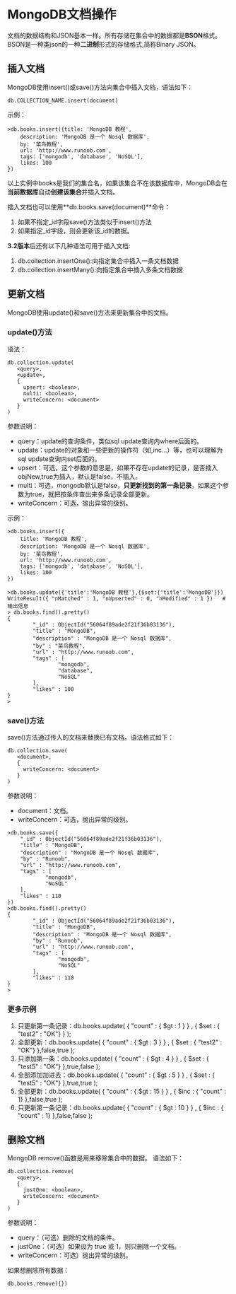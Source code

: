 # MongoDB文档操作
文档的数据结构和JSON基本一样。所有存储在集合中的数据都是**BSON**格式。BSON是一种类json的一种**二进制**形式的存储格式,简称Binary JSON。
## 插入文档

MongoDB使用insert()或save()方法向集合中插入文档，语法如下：

```
db.COLLECTION_NAME.insert(document)
```

示例：

```
>db.books.insert({title: 'MongoDB 教程', 
    description: 'MongoDB 是一个 Nosql 数据库',
    by: '菜鸟教程',
    url: 'http://www.runoob.com',
    tags: ['mongodb', 'database', 'NoSQL'],
    likes: 100
})
```

以上实例中books是我们的集合名，如果该集合不在该数据库中，MongoDB会在**当前数据库**自动**创建该集合**并插入文档。

插入文档也可以使用**db.books.save(document)**命令：

1. 如果不指定_id字段save()方法类似于insert()方法
2. 如果指定_id字段，则会更新该_id的数据。

**3.2版本**后还有以下几种语法可用于插入文档:

1. db.collection.insertOne():向指定集合中插入一条文档数据
2. db.collection.insertMany():向指定集合中插入多条文档数据

## 更新文档
MongoDB使用update()和save()方法来更新集合中的文档。
### update()方法
语法：

```
db.collection.update(
   <query>,
   <update>,
   {
     upsert: <boolean>,
     multi: <boolean>,
     writeConcern: <document>
   }
)
```

参数说明：
* query：update的查询条件，类似sql update查询内where后面的。
* update：update的对象和一些更新的操作符（如$,$inc...）等，也可以理解为sql update查询内set后面的。
* upsert：可选，这个参数的意思是，如果不存在update的记录，是否插入objNew,true为插入，默认是false，不插入。
* multi：可选，mongodb默认是false，**只更新找到的第一条记录**，如果这个参数为true，就把按条件查出来多条记录全部更新。
* writeConcern：可选，抛出异常的级别。

示例：

```
>db.books.insert({
    title: 'MongoDB 教程', 
    description: 'MongoDB 是一个 Nosql 数据库',
    by: '菜鸟教程',
    url: 'http://www.runoob.com',
    tags: ['mongodb', 'database', 'NoSQL'],
    likes: 100
})

>db.books.update({'title':'MongoDB 教程'},{$set:{'title':'MongoDB'}})
WriteResult({ "nMatched" : 1, "nUpserted" : 0, "nModified" : 1 })   # 输出信息
> db.books.find().pretty()
{
        "_id" : ObjectId("56064f89ade2f21f36b03136"),
        "title" : "MongoDB",
        "description" : "MongoDB 是一个 Nosql 数据库",
        "by" : "菜鸟教程",
        "url" : "http://www.runoob.com",
        "tags" : [
                "mongodb",
                "database",
                "NoSQL"
        ],
        "likes" : 100
}
>
```

### save()方法
save()方法通过传入的文档来替换已有文档。语法格式如下：

```
db.collection.save(
   <document>,
   {
     writeConcern: <document>
   }
)
```

参数说明：
* document：文档。
* writeConcern：可选，抛出异常的级别。

```
>db.books.save({
    "_id" : ObjectId("56064f89ade2f21f36b03136"),
    "title" : "MongoDB",
    "description" : "MongoDB 是一个 Nosql 数据库",
    "by" : "Runoob",
    "url" : "http://www.runoob.com",
    "tags" : [
            "mongodb",
            "NoSQL"
    ],
    "likes" : 110
})
>db.books.find().pretty()
{
        "_id" : ObjectId("56064f89ade2f21f36b03136"),
        "title" : "MongoDB",
        "description" : "MongoDB 是一个 Nosql 数据库",
        "by" : "Runoob",
        "url" : "http://www.runoob.com",
        "tags" : [
                "mongodb",
                "NoSQL"
        ],
        "likes" : 110
}
> 
```
### 更多示例

1. 只更新第一条记录：db.books.update( { "count" : { $gt : 1 } } , { $set : { "test2" : "OK"} } );
2. 全部更新：db.books.update( { "count" : { $gt : 3 } } , { $set : { "test2" : "OK"} },false,true );
3. 只添加第一条：db.books.update( { "count" : { $gt : 4 } } , { $set : { "test5" : "OK"} },true,false );
4. 全部添加加进去：db.books.update( { "count" : { $gt : 5 } } , { $set : { "test5" : "OK"} },true,true );
5. 全部更新：db.books.update( { "count" : { $gt : 15 } } , { $inc : { "count" : 1} },false,true );
6. 只更新第一条记录：db.books.update( { "count" : { $gt : 10 } } , { $inc : { "count" : 1} },false,false );

## 删除文档
MongoDB remove()函数是用来移除集合中的数据。
语法如下：

```
db.collection.remove(
   <query>,
   {
     justOne: <boolean>,
     writeConcern: <document>
   }
)
```

参数说明：
* query：（可选）删除的文档的条件。
* justOne：（可选）如果设为 true 或 1，则只删除一个文档。
* writeConcern：可选）抛出异常的级别。

如果想删除所有数据：

```
db.books.remove({})
```